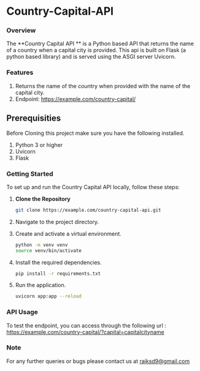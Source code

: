 # Country-Capital-API

### Overview

The **Country Capital API ** is a Python based API that returns the name of a country when a capital city is provided. This api is built on Flask (a python based library) and is served using the ASGI server Uvicorn.

### Features
1. Returns the name of the country when provided with the name of the capital city.
2. Endpoint: https://example.com/country-capital/<query-params>

## Prerequisities
Before Cloning this project make sure you have the following installed.
1. Python 3 or higher
2. Uvicorn
3. Flask

### Getting Started

To set up and run the Country Capital API locally, follow these steps:

1. **Clone the Repository**
    ```bash
    git clone https://example.com/country-capital-api.git
    ```

2. Navigate to the project directory.


3. Create and activate a virtual environment.
   ```bash
   python -m venv venv
   source venv/bin/activate  
   ```

4. Install the required dependencies.
   ```bash
   pip install -r requirements.txt

5. Run the application.
    ```bash
    uvicorn app:app --reload
    ```
### API Usage
To test the endpoint, you can access through the following url :
<https://example.com/country-capital/?capital=capitalcityname>


### Note
For any further queries or bugs please contact us at 
<a href="mailto:rajksd9@gmail.com">rajksd9@gmail.com</a>
